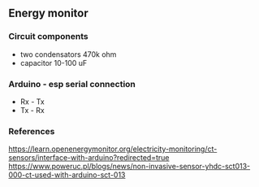 ## Energy monitor
### Circuit components
- two condensators 470k ohm
- capacitor 10-100 uF
### Arduino - esp serial connection
- Rx - Tx
- Tx - Rx
### References
https://learn.openenergymonitor.org/electricity-monitoring/ct-sensors/interface-with-arduino?redirected=true
https://www.poweruc.pl/blogs/news/non-invasive-sensor-yhdc-sct013-000-ct-used-with-arduino-sct-013
